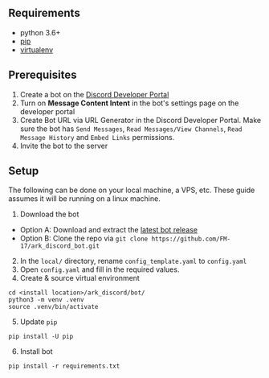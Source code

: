 ## Requirements
- python 3.6+ 
- [pip](https://pip.pypa.io/en/latest/installation/)
- [virtualenv](https://virtualenv.pypa.io/en/latest/)

## Prerequisites
1. Create a bot on the [Discord Developer Portal](https://discordapp.com/developers/)
2. Turn on **Message Content Intent** in the bot's settings page on the developer portal
3. Create Bot URL via URL Generator in the Discord Developer Portal. Make sure the bot has `Send Messages`, `Read Messages/View Channels`, `Read Message History` and `Embed Links` permissions.
4. Invite the bot to the server

## Setup
The following can be done on your local machine, a VPS, etc. These guide assumes it will be running on a linux machine.

1. Download the bot
- Option A: Download and extract the [latest bot release](https://github.com/FM-17/ark_discord_bot/releases/latest) 
- Option B: Clone the repo via `git clone https://github.com/FM-17/ark_discord_bot.git` 
2. In the `local/` directory, rename `config_template.yaml` to `config.yaml`
3. Open `config.yaml` and fill in the required values.
4. Create & source virtual environment
```
cd <install location>/ark_discord/bot/
python3 -m venv .venv
source .venv/bin/activate
```
5. Update `pip`
```
pip install -U pip
```
6. Install bot
```
pip install -r requirements.txt
```


